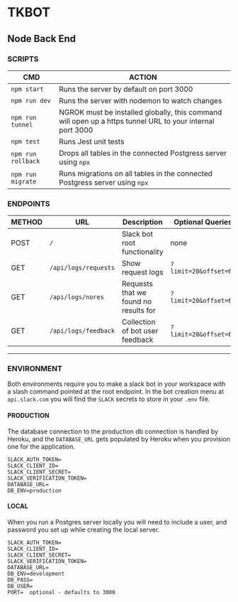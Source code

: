 # TKBOT

## Node Back End

### SCRIPTS
| CMD                | ACTION                                                                                                    |
| ------------------ | --------------------------------------------------------------------------------------------------------- |
| `npm start`        | Runs the server by default on port 3000                                                                   |
| `npm run dev`      | Runs the server with nodemon to watch changes                                                             |
| `npm run tunnel`   | NGROK must be installed globally, this command will open up a https tunnel URL to your internal port 3000 |
| `npm test`         | Runs Jest unit tests                                                                                      |
| `npm run rollback` | Drops all tables in the connected Postgress server using `npx`                                            |
| `npm run migrate`  | Runs migrations on all tables in the connected Postgress server using `npx`                               |

### ENDPOINTS

| METHOD | URL                  | Description                           | Optional Queries      |
| ------ | -------------------- | ------------------------------------- | --------------------- |
| POST   | `/`                  | Slack bot root functionality          | none                  |
| GET    | `/api/logs/requests` | Show request logs                     | `?limit=20&offset=60` |
| GET    | `/api/logs/nores`    | Requests that we found no results for | `?limit=20&offset=60` |
| GET    | `/api/logs/feedback` | Collection of bot user feedback       | `?limit=20&offset=60` |

---

### ENVIRONMENT
Both environments require you to make a slack bot in your workspace with a slash command pointed at the root endpoint. In the bot creation menu at `api.slack.com` you will find the `SLACK` secrets to store in your `.env` file.

#### PRODUCTION
The database connection to the production db connection is handled by Heroku, and the `DATABASE_URL` gets populated by Heroku when you provision one for the application.
```
SLACK_AUTH_TOKEN=
SLACK_CLIENT_ID=
SLACK_CLIENT_SECRET=
SLACK_VERIFICATION_TOKEN=
DATABASE_URL=
DB_ENV=production
```

#### LOCAL
When you run a Postgres server locally you will need to include a user, and password you set up while creating the local server.
```
SLACK_AUTH_TOKEN=
SLACK_CLIENT_ID=
SLACK_CLIENT_SECRET=
SLACK_VERIFICATION_TOKEN=
DATABASE_URL=
DB_ENV=development
DB_PASS=
DB_USER=
PORT=  optional - defaults to 3000
```